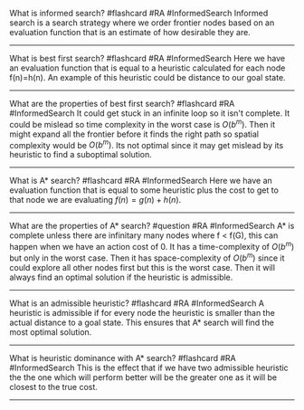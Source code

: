 
What is informed search? #flashcard #RA #InformedSearch
	Informed search is a search strategy where we  order frontier nodes based on an evaluation function that is an estimate of how desirable they are.

---

What is best first search? #flashcard #RA #InformedSearch 
	Here we have an evaluation function that is equal to a heuristic calculated for each node f(n)=h(n). An example of this heuristic could be distance to our goal state.

---

What are the properties of best first search? #flashcard #RA #InformedSearch
	It could get stuck in an infinite loop so it isn't complete. It could be mislead so time complexity in the worst case is $O(b^m)$. Then it might expand all the frontier before it finds the right path so spatial complexity would be $O(b^m)$. Its not optimal since it may get mislead by its heuristic to find a suboptimal solution.

---

What is A* search? #flashcard #RA #InformedSearch
	Here we have an evaluation function that is equal to some heuristic plus the cost to get to that node we are evaluating $f(n)=g(n)+h(n)$.

---
What are the properties of A* search? #question #RA #InformedSearch
	A* is complete unless there are infinitary many nodes where f < f(G), this can happen when we have an action cost of 0. It has a time-complexity of $O(b^m)$ but only in the worst case. Then it has space-complexity of $O(b^m)$ since it could explore all other nodes first but this is the worst case. Then it will always find an optimal solution if the heuristic is admissible.

---

What is an admissible heuristic? #flashcard #RA #InformedSearch
	A heuristic is admissible if for every node the heuristic is smaller than the actual distance to a goal state. This ensures that A* search will find the most optimal solution.

---

What is heuristic dominance with A* search? #flashcard #RA #InformedSearch
	This is the effect that if we have two admissible heuristic the the one which will perform better will be the greater one as it will be closest to the true cost.

---
